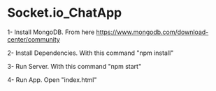 # Socket.io_ChatApp

1- Install MongoDB. From here https://www.mongodb.com/download-center/community

2- Install Dependencies. With this command "npm install" 

3- Run Server. With this command "npm start"

4- Run App. Open "index.html"
